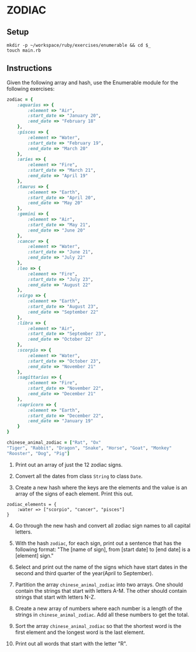 # ZODIAC

## Setup

```
mkdir -p ~/workspace/ruby/exercises/enumerable && cd $_
touch main.rb
```

## Instructions

Given the following array and hash, use the Enumerable module for the following exercises:

```ruby
zodiac = {
    :aquarius => {
        :element => "Air",
        :start_date => "January 20",
        :end_date => "February 18"
    },
    :pisces => {
        :element => "Water",
        :start_date => "February 19",
        :end_date => "March 20"
    },
    :aries => {
        :element => "Fire",
        :start_date => "March 21",
        :end_date => "April 19"
    },
    :taurus => {
        :element => "Earth",
        :start_date => "April 20",
        :end_date => "May 20"
    },
    :gemini => {
        :element => "Air",
        :start_date => "May 21",
        :end_date => "June 20"
    },
    :cancer => {
        :element => "Water",
        :start_date => "June 21",
        :end_date => "July 22"
    },
    :leo => {
        :element => "Fire",
        :start_date => "July 23",
        :end_date => "August 22"
    },
    :virgo => {
        :element => "Earth",
        :start_date => "August 23",
        :end_date => "September 22"
    },
    :libra => {
        :element => "Air",
        :start_date => "September 23",
        :end_date => "October 22"
    },
    :scorpio => {
        :element => "Water",
        :start_date => "October 23",
        :end_date => "November 21"
    },
    :sagittarius => {
        :element => "Fire",
        :start_date => "November 22",
        :end_date => "December 21"
    },
    :capricorn => {
        :element => "Earth",
        :start_date => "December 22",
        :end_date => "January 19"
    }
}

chinese_animal_zodiac = ["Rat", "Ox"
"Tiger", "Rabbit", "Dragon", "Snake", "Horse", "Goat", "Monkey"
"Rooster", "Dog", "Pig"]

```

1. Print out an array of just the 12 zodiac signs.

2. Convert all the dates from class `String` to class `Date`.

3. Create a new hash where the keys are the elements and the value is an array of the signs of each element. Print this out.

```
zodiac_elements = {
    :water => ["scorpio", "cancer", "pisces"]
}
```

4. Go through the new hash and convert all zodiac sign names to all capital letters.

5. With the hash `zodiac`, for each sign, print out a sentence that has the following format: "The [name of sign], from [start date] to [end date] is a [element] sign."

6. Select and print out the name of the signs which have start dates in the second and third quarter of the year(April to September).

7. Partition the array `chinese_animal_zodiac` into two arrays. One should contain the strings that start with letters A-M. The other should contain strings that start with letters N-Z.

8. Create a new array of numbers where each number is a length of the strings in `chinese_animal_zodiac`. Add all these numbers to get the total.

9. Sort the array `chinese_animal_zodiac` so that the shortest word is the first element and the longest word is the last element.

10. Print out all words that start with the letter "R".